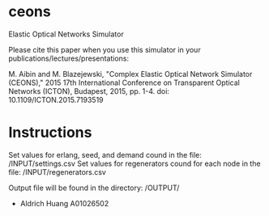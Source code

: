 # ceons
Elastic Optical Networks Simulator

Please cite this paper when you use this simulator in your publications/lectures/presentations:

M. Aibin and M. Blazejewski, "Complex Elastic Optical Network Simulator (CEONS)," 2015 17th International Conference on Transparent Optical Networks (ICTON), Budapest, 2015, pp. 1-4.
doi: 10.1109/ICTON.2015.7193519

# Instructions
Set values for erlang, seed, and demand cound in the file: /INPUT/settings.csv
Set values for regenerators cound for each node in the file: /INPUT/regenerators.csv

Output file will be found in the directory: /OUTPUT/

- Aldrich Huang A01026502
